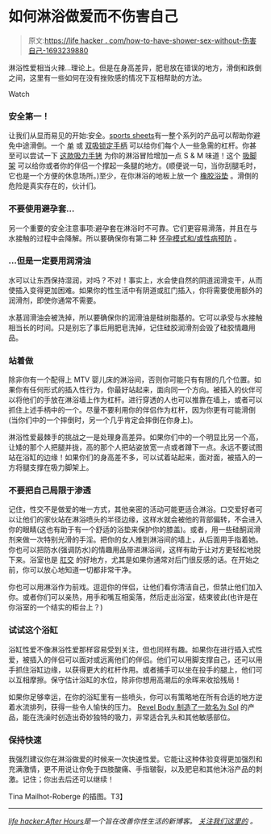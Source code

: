 # 如何淋浴做爱而不伤害自己

> 原文:[https://life hacker . com/how-to-have-shower-sex-without-伤害自己-1693239880](https://lifehacker.com/how-to-have-shower-sex-without-hurting-yourself-1693239880)

淋浴性爱相当火辣...理论上。但是在身高差异，肥皂放在错误的地方，滑倒和跌倒之间，这里有一些如何在没有挫败感的情况下互相帮助的方法。

Watch

### 安全第一！

让我们从显而易见的开始:安全。[sports sheets](http://sportsheets.com/)有一整个系列的产品可以帮助你避免中途滑倒。一个 [单](https://sportsheets.com/product/single-locking-suction-handle/) 或 [双吸锁定手柄](https://sportsheets.com/product/dual-locking-suction-handle/) 可以给你们每个人一些急需的杠杆。你甚至可以尝试一下 [这款吸力手铐](https://www.filthydirty.com/sex-in-the-shower-suction-handcuffs.html#oid=1005_1) 为你的淋浴冒险增加一点 S & M 味道！这个 [吸脚架](https://sportsheets.com/product/single-locking-suction-foot-rest/) 可以给你或者你的伴侣一个撑起一条腿的地方。(顺便说一句，当你刮腿毛时，它也是一个方便的休息场所。)至少，在你淋浴的地板上放一个 [橡胶浴垫](http://smile.amazon.com/Large-Rubber-Safety-Mat-White/dp/B003TFXEGK?asc_campaign=InlineText&asc_refurl=https://lifehacker.com/how-to-have-shower-sex-without-hurting-yourself-1693239880&asc_source=&tag=kinjalifehackerlink-20) 。滑倒的危险是真实存在的，伙计们。

### 不要使用避孕套...

另一个重要的安全注意事项:避孕套在淋浴时不可靠。它们更容易滑落，并且在与水接触的过程中会降解。所以要确保你有第二种 [怀孕模式和/或性病预防](https://lifehacker.com/a-basic-guide-to-the-countless-birth-control-options-ou-1673259659) 。

### ...但是一定要用润滑油

水可以让东西保持湿润，对吗？不对！事实上，水会使自然的阴道润滑变干，从而使插入变得更加困难。如果你的性生活中有阴道或肛门插入，你将需要使用额外的润滑剂，即使你通常不需要。

水基润滑油会被洗掉，所以要确保你的润滑油是硅树脂基的。它可以承受与水接触相当长的时间。只是别忘了事后用肥皂洗掉，记住硅胶润滑剂会毁了硅胶情趣用品。

### 站着做

除非你有一个配得上 MTV 婴儿床的淋浴间，否则你可能只有有限的几个位置。如果你有任何形式的插入性行为，你最好站起来，面向同一个方向。被插入的伙伴可以将他们的手放在淋浴墙上作为杠杆。进行穿透的人也可以推靠在墙上，或者可以抓住上述手柄中的一个。尽量不要利用你的伴侣作为杠杆，因为你更有可能滑倒(当你们中的一个摔倒时，另一个几乎肯定会摔倒在你身上)。

淋浴性爱最棘手的挑战之一是处理身高差异。如果你们中的一个明显比另一个高，让矮的那个人把腿并拢，高的那个人把站姿放宽一点或者蹲下一点。永远不要试图站在浴缸的边缘！如果你们的身高差不多，可以试着站起来，面对面，被插入的一方将腿支撑在吸力脚架上。

### 不要把自己局限于渗透

记住，性交不是做爱的唯一方式，其他亲密的活动可能更适合淋浴。口交爱好者可以让他们的家伙站在淋浴喷头的半径边缘，这样水就会被他的背部偏转，不会进入你的眼睛(这也有助于有一个舒适的浴垫来保护你的膝盖)。或者，用一些硅酮润滑剂来做一次特别光滑的手淫。把你的女人推到淋浴间的墙上，从后面用手指着她。你也可以把防水(强调防水)的情趣用品带进淋浴间，这样有助于让对方更轻松地脱下来。浴室也是 [肛交](http://gawker.com/the-booty-eating-renaissance-1633706123) 的好地方，尤其是如果你通常对后门很反感的话。在开始之前，你可以放心地知道一切都非常干净。

你也可以用淋浴作为前戏。逗逗你的伴侣，让他们看你清洁自己，但禁止他们加入你。或者你们可以亲热，用手和嘴互相奚落，然后走出浴室，结束彼此(也许是在你浴室的一个结实的柜台上？)

### 试试这个浴缸

浴缸性爱不像淋浴性爱那样容易受到关注，但也同样有趣。如果你在进行插入式性爱，被插入的伴侣可以面对或远离他们的伴侣。他们可以用脚支撑自己，还可以用手抓住浴缸边缘，以获得更大的杠杆作用。或者捕手可以坐在投手的腿上，他们可以互相摩擦。保守估计浴缸的水位，除非你想用高潮后的余晖来收拾残局！

如果你足够幸运，在你的浴缸里有一些喷头，你可以有策略地在所有合适的地方逆着水流排列，获得一些令人愉快的压力。 [Revel Body 制造了一款名为 Sol](https://www.filthydirty.com/revel-body-sol-sonic-vibrator.html#oid=1005_1) 的产品，能在洗澡时创造出奇妙独特的吸力，非常适合乳头和其他敏感部位。

### 保持快速

我强烈建议你在淋浴做爱的时候来一次快速性爱。它能让这种体验变得更加强烈和充满激情，更不用说让你免于四肢酸痛、手指皲裂，以及肥皂和其他沐浴产品的刺激。记住；你出去后还可以继续！

Tina Mailhot-Roberge 的插图。T3】

* * *

[*life hacker:After Hours*](http://afterhours.lifehacker.com/)*是一个旨在改善你性生活的新博客。* [*关注我们这里的*](https://twitter.com/LHAfterHours) *。*